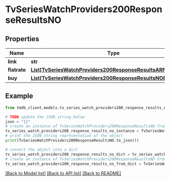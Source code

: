 # TvSeriesWatchProviders200ResponseResultsNO


## Properties

Name | Type | Description | Notes
------------ | ------------- | ------------- | -------------
**link** | **str** |  | [optional] 
**flatrate** | [**List[TvSeriesWatchProviders200ResponseResultsARFlatrateInner]**](TvSeriesWatchProviders200ResponseResultsARFlatrateInner.md) |  | [optional] 
**buy** | [**List[TvSeriesWatchProviders200ResponseResultsNOBuyInner]**](TvSeriesWatchProviders200ResponseResultsNOBuyInner.md) |  | [optional] 

## Example

```python
from tmdb_client.models.tv_series_watch_providers200_response_results_no import TvSeriesWatchProviders200ResponseResultsNO

# TODO update the JSON string below
json = "{}"
# create an instance of TvSeriesWatchProviders200ResponseResultsNO from a JSON string
tv_series_watch_providers200_response_results_no_instance = TvSeriesWatchProviders200ResponseResultsNO.from_json(json)
# print the JSON string representation of the object
print(TvSeriesWatchProviders200ResponseResultsNO.to_json())

# convert the object into a dict
tv_series_watch_providers200_response_results_no_dict = tv_series_watch_providers200_response_results_no_instance.to_dict()
# create an instance of TvSeriesWatchProviders200ResponseResultsNO from a dict
tv_series_watch_providers200_response_results_no_from_dict = TvSeriesWatchProviders200ResponseResultsNO.from_dict(tv_series_watch_providers200_response_results_no_dict)
```
[[Back to Model list]](../README.md#documentation-for-models) [[Back to API list]](../README.md#documentation-for-api-endpoints) [[Back to README]](../README.md)


